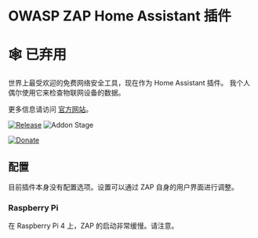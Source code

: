 # OWASP ZAP Home Assistant 插件

# 🕸️ 已弃用

世界上最受欢迎的免费网络安全工具，现在作为 Home Assistant 插件。
我个人偶尔使用它来检查物联网设备的数据。

更多信息请访问 [官方网站](https://www.zaproxy.org/)。

[![Release][release-badge]][release]
![Addon Stage][stage-badge]

[![Donate][donation-badge]][donation-url]

## 配置

目前插件本身没有配置选项。设置可以通过 ZAP 自身的用户界面进行调整。

### Raspberry Pi

在 Raspberry Pi 4 上，ZAP 的启动非常缓慢。请注意。

[stage-badge]: https://img.shields.io/badge/Addon%20stage-deprecated-lightgrey.svg

[release-badge]: https://img.shields.io/badge/version-v2.2.0-blue.svg
[release]: https://github.com/Poeschl-HomeAssistant-Addons/owasp-zap/tree/v2.2.0

[donation-badge]: https://img.shields.io/badge/Buy%20me%20a%20coffee-%23d32f2f?logo=buy-me-a-coffee&style=for-the-badge&logoColor=white
[donation-url]: https://www.buymeacoffee.com/Poeschl
